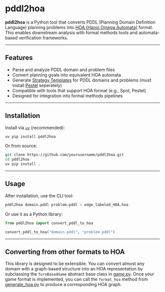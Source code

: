 # pddl2hoa

**pddl2hoa** is a Python tool that converts PDDL (Planning Domain Definition Language) planning problems into [HOA (Hanoi Omega Automata)](https://adl.github.io/hoaf/) format. This enables downstream analysis with formal methods tools and automata-based verification frameworks.

---

## Features

- Parse and analyze PDDL domain and problem files
- Convert planning goals into equivalent HOA automata
- Generate [Strategy Templates](https://arxiv.org/abs/2305.14026) for PDDL domains and problems (must install [Pestel](https://github.com/satya2009rta/pestel) seperately)
- Compatible with tools that support HOA format (e.g., Spot, Pestel)
- Designed for integration into formal methods pipelines

---

## Installation

Install via [`uv`](https://github.com/astral-sh/uv) (recommended):

```bash
uv pip install pddl2hoa
```

Or from source:
```bash
git clone https://github.com/yourusername/pddl2hoa.git
cd pddl2hoa
uv pip install .
```

---

## Usage
After installation, use the CLI tool:
```bash
pddl2hoa domain.pddl problem.pddl > edge_labeled_HOA.hoa
```

Or use it as a Python library:
```python
from pddl2hoa import convert_pddl_to_hoa

convert_pddl_to_hoa("domain.pddl", "problem.pddl")
```

---


## Converting from other formats to HOA
This library is designed to be extensible. You can convert almost any domain with a graph-based structure into an HOA representation by subclassing the `TurnBasedGame` abstract base class in [game.py](./pddl2hoa/game.py). Once your game format is implemented, you can call the `format_hoa` method from [generate_hoa.py](./pddl2hoa/generate_hoa.py) to produce a corresponding HOA graph.